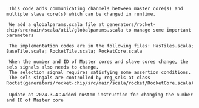      This code adds communicating channels between master core(s) and multiple slave core(s) which can be changed in runtime.
     
     We add a globalparams.scala file at generators/rocket-chip/src/main/scala/util/globalparams.scala to manage some important parameters
     
     The implementation codes are in the following files: HasTiles.scala; BaseTile.scala; RocketTile.scala; RocketCore.scala
     
     When the number and ID of Master cores and slave cores change, the sels signals also needs to change.
     The selection signal requires satisfying some assertion conditions. 
     The sels singals are controlled by reg_sels at class Roctet(generators/rocket-chip/src/main/scala/rocket/RocketCore.scala)

     Update at 2024.3.4：Added custom instruction for changing the number and ID of Master core
